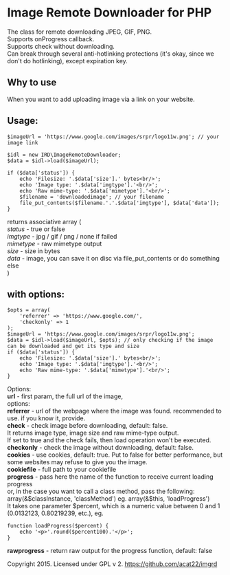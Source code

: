Image Remote Downloader for PHP
===============================

The class for remote downloading JPEG, GIF, PNG.  
Supports onProgress callback.  
Supports check without downloading.  
Can break through several anti-hotlinking protections (it's okay, since we don't do hotlinking), 
except expiration key.

Why to use 
---------
When you want to add uploading image via a link on your website.


Usage:
------
	$imageUrl = 'https://www.google.com/images/srpr/logo11w.png'; // your image link
	
	$idl = new IRD\ImageRemoteDownloader;  
	$data = $idl->load($imageUrl);  
	
	if ($data['status']) {
		echo 'Filesize: '.$data['size'].' bytes<br/>';
		echo 'Image type: '.$data['imgtype'].'<br/>';
		echo 'Raw mime-type: '.$data['mimetype'].'<br/>';
		$filename = 'downloadedimage'; // your filename
		file_put_contents($filename.'.'.$data['imgtype'], $data['data']);
	}

returns associative array (  
  *status* - true or false  
  *imgtype* - jpg / gif / png / none if failed  
  *mimetype* - raw mimetype output  
  *size* - size in bytes  
  *data* - image, you can save it on disc via file_put_contents or do something else  
)  

with options:
-------------
	$opts = array(  
		'referrer' => 'https://www.google.com/',
		'checkonly' => 1  
	);  
	$imageUrl = 'https://www.google.com/images/srpr/logo11w.png';
	$data = $idl->load($imageUrl, $opts); // only checking if the image can be downloaded and get its type and size  
	if ($data['status']) {
		echo 'Filesize: '.$data['size'].' bytes<br/>';
		echo 'Image type: '.$data['imgtype'].'<br/>';
		echo 'Raw mime-type: '.$data['mimetype'].'<br/>';
	}

Options:  
**url** - first param, the full url of the image,  
options:  
**referrer** - url of the webpage where the image was found. recommended to use. if you know it, provide.  
**check** - check image before downloading, default: false.  
It returns image type, image size and raw mime-type output.  
If set to true and the check fails, then load operation won't be executed.  
**checkonly** - check the image without downloading, default: false.  
**cookies** - use cookies, default: true. Put to false for better performance, but some websites may refuse to give you the image.  
**cookiefile** - full path to your cookiefile  
**progress** - pass here the name of the function to receive current loading progress   
or, in the case you want to call a class method, pass the following: array(&$classInstance, 'classMethod')  
eg. array(&$this, 'loadProgress')  
It takes one parameter $percent, which is a numeric value between 0 and 1 (0.0132123, 0.80219239, etc.), eg. 

	function loadProgress($percent) {
		echo '<p>'.round($percent100).'</p>';
	}  
	
**rawprogress** - return raw output for the progress function, default: false  

Copyright 2015. Licensed under GPL v 2.
https://github.com/acat22/imgrd
